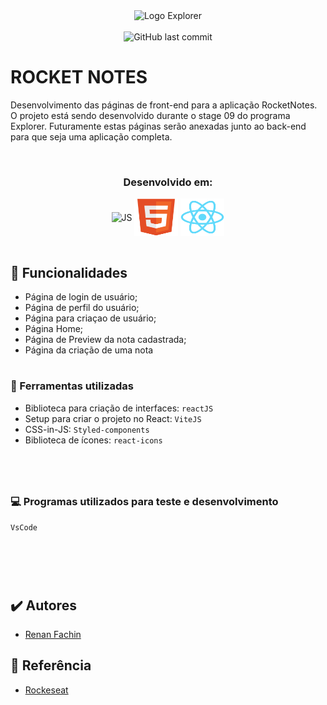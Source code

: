 <div align="center">
  <img alt="Logo Explorer" title="Explorer" src="https://i.imgur.com/2IqqDoo.png">
</div>
<br>
<div align="center">
  <img alt="GitHub last commit" src="https://img.shields.io/github/last-commit/RenanFachin/RS_RocketNotesFront?color=%23725CED&style=flat-square">
</div>


# ROCKET NOTES
Desenvolvimento das páginas de front-end para a aplicação RocketNotes. O projeto está sendo desenvolvido durante o stage 09 do programa Explorer.
Futuramente estas páginas serão anexadas junto ao back-end para que seja uma aplicação completa.

<br>
<h3 align="center">Desenvolvido em: </h3>
<div align="center">
    <img align="center" alt="JS" height="60" width="70" src="https://cdn.worldvectorlogo.com/logos/javascript-1.svg">
    <img align="center" alt="Renan-HTML" height="60" width="70" src="https://raw.githubusercontent.com/devicons/devicon/master/icons/html5/html5-original.svg">
    <img align="center" alt="Renan-React" height="60" width="70" src="https://raw.githubusercontent.com/devicons/devicon/master/icons/react/react-original.svg">
</div>
<br>

## 🎯 Funcionalidades

- Página de login de usuário;
- Página de perfil do usuário;
- Página para criaçao de usuário;
- Página Home;
- Página de Preview da nota cadastrada;
- Página da criação de uma nota

#
### 📘 Ferramentas utilizadas
  - Biblioteca para criação de interfaces: `reactJS`
  - Setup para criar o projeto no React: `ViteJS`
  - CSS-in-JS: `Styled-components`
  - Biblioteca de ícones: `react-icons`
 #
<br>

### 💻 Programas utilizados para teste e desenvolvimento
  `VsCode`
#
<br>
<br>

## ✔️ Autores

- [Renan Fachin](https://github.com/RenanFachin/)

## 📄 Referência

- [Rockeseat](https://www.rocketseat.com.br/)


